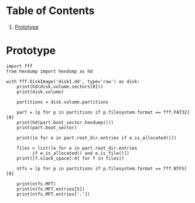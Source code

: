 
# Table of Contents

1.  [Prototype](#org93e4a41)



<a id="org93e4a41"></a>

# Prototype

    import fff
    from hexdump import hexdump as hd
    
    with fff.DiskImage('disk1.dd', type='raw') as disk:
        print(hd(disk.volume.sectors[0]))
        print(disk.volume)
    
        partitions = disk.volume.partitions
    
        part = [p for p in partitions if p.filesystem.format == fff.FAT32][0]
        print(hd(part.boot_sector.hexdump()))
        print(part.boot_sector)
    
        print([e for e in part.root_dir.entries if e.is_allocated()])
    
        files = list([e for e in part.root_dir.entries
    		  if e.is_allocated() and e.is_file()])
        print([f.slack_space[:4] for f in files])
    
        ntfs = [p for p in partitions if p.filesystem.format == fff.NTFS][0]
    
        print(ntfs.MFT)
        print(ntfs.MFT.entries[5])
        print(ntfs.MFT.entries['.'])

